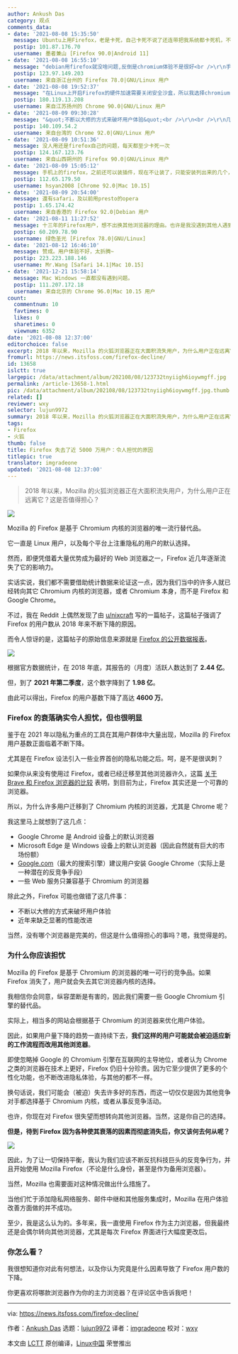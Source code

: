 ```yaml
---
author: Ankush Das
category: 观点
comments_data:
- date: '2021-08-08 15:35:50'
  message: Ubuntu上用Firefox，老是卡死，自己卡死不说了还连带把我系统都卡死机，不是在搞笑吗
  postip: 101.87.176.70
  username: 墨者兼山 [Firefox 90.0|Android 11]
- date: '2021-08-08 16:55:10'
  message: "debian用firefox就没啥问题,反倒是chromium体验不是很好<br />\r\n手机上firefox的确体验不好,"
  postip: 123.97.149.203
  username: 来自浙江台州的 Firefox 78.0|GNU/Linux 用户
- date: '2021-08-08 19:52:37'
  message: "在Linux上开启Firefox的硬件加速需要关闭安全沙盒，所以我选择chromium-freeworld<br />\r\n当然还因为我们学校的垃圾校园网只兼容Chromium系，Firefox打开后会无限卡在提示浏览器不兼容的界面。。。"
  postip: 180.119.13.208
  username: 来自江苏扬州的 Chrome 90.0|GNU/Linux 用户
- date: '2021-08-09 09:30:28'
  message: "&quot;不断以大修的方式来破坏用户体验&quot;<br />\r\n<br />\r\n几年前弃firefox投chrome就是这原因!就因为&quot;安全性&quot;一堆插件一夕之间全部失效!作大死啊这是."
  postip: 140.109.54.2
  username: 来自台湾的 Chrome 92.0|GNU/Linux 用户
- date: '2021-08-09 10:51:36'
  message: 没人用还是firefox自己的问题，每天都至少卡死一次
  postip: 124.167.123.76
  username: 来自山西朔州的 Firefox 90.0|GNU/Linux 用户
- date: '2021-08-09 15:05:12'
  message: 手机上的firefox，之前还可以装插件，现在不让装了，只能安装列出来的几个，真是作死
  postip: 112.65.179.50
  username: hsyan2008 [Chrome 92.0|Mac 10.15]
- date: '2021-08-09 20:54:00'
  message: 還有safari，及以前用presto的opera
  postip: 1.65.174.42
  username: 来自香港的 Firefox 92.0|Debian 用户
- date: '2021-08-11 11:27:52'
  message: 十三年的Firefox用户，想不出换其他浏览器的理由。也许是我没遇到其他人遇到的问题吧。
  postip: 60.209.78.90
  username: 绿色圣光 [Firefox 78.0|GNU/Linux]
- date: '2021-08-12 16:46:10'
  message: 赞成。用户体验不好，太折腾~
  postip: 223.223.188.146
  username: Mr.Wang [Safari 14.1|Mac 10.15]
- date: '2021-12-21 15:58:14'
  message: Mac Windows 一直都没有遇到问题。
  postip: 111.207.172.18
  username: 来自北京的 Chrome 96.0|Mac 10.15 用户
count:
  commentnum: 10
  favtimes: 0
  likes: 0
  sharetimes: 0
  viewnum: 6352
date: '2021-08-08 12:37:00'
editorchoice: false
excerpt: 2018 年以来，Mozilla 的火狐浏览器正在大面积流失用户，为什么用户正在远离它？这是否值得担心？
fromurl: https://news.itsfoss.com/firefox-decline/
id: 13658
islctt: true
largepic: /data/attachment/album/202108/08/123732tnyiigh6ioywmgff.jpg
permalink: /article-13658-1.html
pic: /data/attachment/album/202108/08/123732tnyiigh6ioywmgff.jpg.thumb.jpg
related: []
reviewer: wxy
selector: lujun9972
summary: 2018 年以来，Mozilla 的火狐浏览器正在大面积流失用户，为什么用户正在远离它？这是否值得担心？
tags:
- Firefox
- 火狐
thumb: false
title: Firefox 失去了近 5000 万用户：令人担忧的原因
titlepic: true
translator: imgradeone
updated: '2021-08-08 12:37:00'
---
```



> 
> 2018 年以来，Mozilla 的火狐浏览器正在大面积流失用户，为什么用户正在远离它？这是否值得担心？
> 
> 
> 


![](/data/attachment/album/202108/08/123732tnyiigh6ioywmgff.jpg)


Mozilla 的 Firefox 是基于 Chromium 内核的浏览器的唯一流行替代品。


它一直是 Linux 用户，以及每个平台上注重隐私的用户的默认选择。


然而，即便凭借着大量优势成为最好的 Web 浏览器之一，Firefox 近几年逐渐流失了它的影响力。


实话实说，我们都不需要借助统计数据来论证这一点，因为我们当中的许多人就已经转向其它 Chromium 内核的浏览器，或者 Chromium 本身，而不是 Firefox 和 Google Chrome。


不过，我在 Reddit 上偶然发现了由 [u/nixcraft](https://www.reddit.com/user/nixcraft/) 写的一篇帖子，这篇帖子强调了 Firefox 的用户数从 2018 年来不断下降的原因。


而令人惊讶的是，这篇帖子的原始信息来源就是 [Firefox 的公开数据报表](https://data.firefox.com/dashboard/user-activity)。


![](/data/attachment/album/202108/08/123732fcm5km292xu0xwct.png)


根据官方数据统计，在 2018 年底，其报告的（月度）活跃人数达到了 **2.44 亿**。


但，到了 **2021 年第二季度**，这个数字降到了 **1.98 亿**。


由此可以得出，Firefox 的用户基数下降了高达 **4600 万**。


### Firefox 的衰落确实令人担忧，但也很明显


鉴于在 2021 年以隐私为重点的工具在其用户群体中大量出现，Mozilla 的 Firefox 用户基数正面临着不断下降。


尤其是在 Firefox 设法引入一些业界首创的隐私功能之后。呵，是不是很讽刺？


如果你从来没有使用过 Firefox，或者已经迁移至其他浏览器许久，这篇 [关于 Brave 和 Firefox 浏览器的比较](https://itsfoss.com/brave-vs-firefox/) 表明，到目前为止，Firefox 其实还是一个可靠的浏览器。


所以，为什么许多用户迁移到了 Chromium 内核的浏览器，尤其是 Chrome 呢？


我这里马上就想到了这几点：


* Google Chrome 是 Android 设备上的默认浏览器
* Microsoft Edge 是 Windows 设备上的默认浏览器（因此自然就有巨大的市场份额）
* [Google.com](http://Google.com)（最大的搜索引擎）建议用户安装 Google Chrome（实际上是一种潜在的反竞争手段）
* 一些 Web 服务只兼容基于 Chromium 的浏览器


除此之外，Firefox 可能也做错了这几件事：


* 不断以大修的方式来破坏用户体验
* 近年来缺乏显著的性能改进


当然，没有哪个浏览器是完美的，但这是什么值得担心的事吗？嗯，我觉得是的。


### 为什么你应该担忧


Mozilla 的 Firefox 是基于 Chromium 的浏览器的唯一可行的竞争品。如果 Firefox 消失了，用户就会失去其它浏览器内核的选择。


我相信你会同意，纵容垄断是有害的，因此我们需要一些 Google Chromium 引擎的替代品。


实际上，相当多的网站会根据基于 Chromium 的浏览器来优化用户体验。


因此，如果用户量下降的趋势一直持续下去，**我们这样的用户可能就会被迫适应新的工作流程而改用其他浏览器**。


即使忽略掉 Google 的 Chromium 引擎在互联网的主导地位，或者认为 Chrome 之类的浏览器在技术上更好，Firefox 仍旧十分珍贵。因为它至少提供了更多的个性化功能，也不断改进隐私体验，与其他的都不一样。


换句话说，我们可能会（被迫）失去许多好的东西，而这一切仅仅是因为其他竞争对手都选择基于 Chromium 内核，或者从事反竞争活动。


也许，你现在对 Firefox 很失望而想转向其他浏览器。当然，这是你自己的选择。


**但是，待到 Firefox 因为各种使其衰落的因素而彻底消失后，你又该何去何从呢？**


![](/data/attachment/album/202108/08/123733s4tmtgtp9zqd09zc.jpg)


因此，为了让一切保持平衡，我认为我们应该不断反抗科技巨头的反竞争行为，并且开始使用 Mozilla Firefox（不论是什么身份，甚至是作为备用浏览器）。


当然，Mozilla 也需要面对这种情况做出什么措施了。


当他们忙于添加隐私网络服务、邮件中继和其他服务集成时，Mozilla 在用户体验改善方面做的并不成功。


至少，我是这么认为的。多年来，我一直使用 Firefox 作为主力浏览器，但我最终还是会偶尔转向其他浏览器，尤其是每次 Firefox 界面进行大幅度更改后。


### 你怎么看？


我很想知道你对此有何想法，以及你认为究竟是什么因素导致了 Firefox 用户数的下降。


你更喜欢将哪款浏览器作为你的主力浏览器？在评论区中告诉我吧！




---


via: <https://news.itsfoss.com/firefox-decline/>


作者：[Ankush Das](https://news.itsfoss.com/author/ankush/) 选题：[lujun9972](https://github.com/lujun9972) 译者：[imgradeone](https://github.com/imgradeone) 校对：[wxy](https://github.com/wxy)


本文由 [LCTT](https://github.com/LCTT/TranslateProject) 原创编译，[Linux中国](https://linux.cn/) 荣誉推出